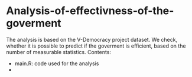 # Analysis-of-effectivness-of-the-goverment
The analysis is based on the V-Democracy project dataset. We check, whether it is possible to predict if the goverment is efficient, based on the number of measurable statistics. 
Contents:
- main.R: code used for the analysis
- 
